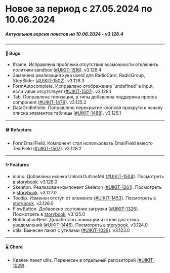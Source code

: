 # Новое за период с 27.05.2024 по 10.06.2024 

##### Актуальная версия пакетов на 10.06.2024 - v3.128.4

--- 

#### 🐞 Bugs
 - Iframe. Исправлена проблема отсутствия возможности отключить политики sandbox ([#UIKIT-1516](https://track.astral.ru/soft/browse/UIKIT-1516)). v3.128.4
 - Заменена реализация хука useId для RadioCard, RadioGroup, StepSlider ([#UIKIT-1502](https://track.astral.ru/soft/browse/UIKIT-1502)). v3.128.3
 - FormAutocomplete. Исправлено отображение 'undefined' в input, если value отсутствует ([#UIKIT-1507](https://track.astral.ru/soft/browse/UIKIT-1507)). v3.128.1
 - Tab. Поправлена типизация, в типы добавлена поддержка пропса component ([#UIKIT-1479](https://track.astral.ru/soft/browse/UIKIT-1479)). v3.125.2
 - DataGridInfinite. Поправлено перекрытие кнопкой прокрути к началу списка элементов таблицы ([#UIKIT-1488](https://track.astral.ru/soft/browse/UIKIT-1488)). v3.125.1

--- 

#### 🛠 Refactors
 - FormEmailField. Компонент стал использовать EmailField вместо TextField ([#UIKIT-1507](https://track.astral.ru/soft/browse/UIKIT-1507)). v3.128.2

--- 

#### ✨ Features
 - icons. Добавлена иконка UnlockOutlineMd ([#UIKIT-1504](https://track.astral.ru/soft/browse/UIKIT-1504)). Посмотреть в [storybook](https://main--61baeff6f06230003a88ef8a.chromatic.com/?path=/docs/icons-icons--docs). v3.128.0
 - Skeleton. Реализован компонент Skeleton ([#UIKIT-1261](https://track.astral.ru/soft/browse/UIKIT-1261)). Посмотреть в [storybook](https://main--61baeff6f06230003a88ef8a.chromatic.com/?path=/docs/components-skeleton--docs). v3.127.0
 - Tooltip. Изменен отступ от элемента ([#UIKIT-1453](https://track.astral.ru/soft/browse/UIKIT-1453)). Посмотреть в [storybook](https://main--61baeff6f06230003a88ef8a.chromatic.com/?path=/docs/components-tooltip--docs). v3.126.0
 - FlowButton. Добавлено состояние загрузки ([#UIKIT-1326](https://track.astral.ru/soft/browse/UIKIT-1326)). Посмотреть в [storybook](https://main--61baeff6f06230003a88ef8a.chromatic.com/?path=/docs/components-flowbutton--docs). v3.125.0
 - NotificationNext. Доработаны анимации и стили для стека уведомлений ([#UIKIT-1446](https://track.astral.ru/soft/browse/UIKIT-1446)). Посмотреть в [storybook](https://main--61baeff6f06230003a88ef8a.chromatic.com/?path=/docs/components-notificationnext--docs). v3.124.0
 - utils. Вынесен пакет с утилами ([#UIKIT-1029](https://track.astral.ru/soft/browse/UIKIT-1029)). v3.123.0

--- 

#### ⌛️ Chore
 - Удален пакет utils. Перенесен в отдельный репозиторий ([#UIKIT-1029](https://track.astral.ru/soft/browse/UIKIT-1029)). 
